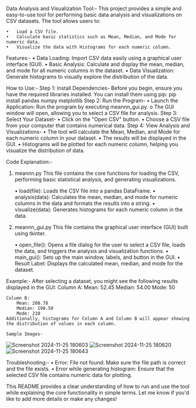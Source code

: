 Data Analysis and Visualization Tool:-
    This project provides a simple and easy-to-use tool for performing basic data analysis and visualizations on CSV datasets. The tool allows users to:

    •   Load a CSV file.
    •   Calculate basic statistics such as Mean, Median, and Mode for numeric data.
    •   Visualize the data with Histograms for each numeric column.

Features:-
    •   Data Loading: Import CSV data easily using a graphical user interface (GUI).
    •   Basic Analysis: Calculate and display the mean, median, and mode for all numeric columns in the dataset.
    •   Data Visualization: Generate histograms to visually explore the distribution of the data.

How to Use:-
    Step 1: Install Dependencies-
        Before you begin, ensure you have the required libraries installed. You can install them using pip:
                     pip install pandas numpy matplotlib
    Step 2: Run the Program-
    •   Launch the Application: Run the program by executing meannn_gui.py.
        o    The GUI window will open, allowing you to select a CSV file for analysis.
    Step 3: Select Your Dataset-
    •   Click on the "Open CSV" button.
    •   Choose a CSV file from your computer that contains numerical data.
    Step 4: View Analysis and Visualizations-
    •   The tool will calculate the Mean, Median, and Mode for each numeric column in   your dataset.
    •   The results will be displayed in the GUI.
    •   Histograms will be plotted for each numeric column, helping you visualize the distribution of data.

Code Explanation:-
1.  meannn.py
    This file contains the core functions for loading the CSV, performing basic statistical analysis, and generating visualizations.

    •   load(file): Loads the CSV file into a pandas DataFrame.
    •   analysis(data): Calculates the mean, median, and mode for numeric columns in the data and formats the results into a string.
    •   visualize(data): Generates histograms for each numeric column in the data.
2. meannn_gui.py
    This file contains the graphical user interface (GUI) built using tkinter.

    •   open_file(): Opens a file dialog for the user to select a CSV file, loads the data, and triggers the analysis and visualization functions.
    •   main_gui(): Sets up the main window, labels, and button in the GUI.
    •   Result Label: Displays the calculated mean, median, and mode for the dataset.
    
Example:-
    After selecting a dataset, you might see the following results displayed in the GUI:
    Column A:
        Mean: 52.45
        Median: 54.00
        Mode: 50

    Column B:
        Mean: 200.78
        Median: 198.50
        Mode: 210
    Additionally, histograms for Column A and Column B will appear showing the distribution of values in each column.

    Sample Images-
![Screenshot 2024-11-25 180603](https://github.com/user-attachments/assets/ca57c36f-429e-469a-8f40-19ccedfb3256)
![Screenshot 2024-11-25 180620](https://github.com/user-attachments/assets/120ae371-92ef-4f1b-95ac-2a031253cb98)
![Screenshot 2024-11-25 180643](https://github.com/user-attachments/assets/89179576-f249-4f69-8921-6ab6c4244a1d)


Troubleshooting:-
    •   Error: File not found: Make sure the file path is correct and the file exists.
    •   Error while generating histogram: Ensure that the selected CSV file contains numeric data for plotting.

This README provides a clear understanding of how to run and use the tool while explaining the core functionality in simple terms. Let me know if you'd like to add more details or make any changes!

